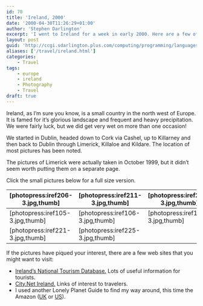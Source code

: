 ```yaml
---
id: 70
title: 'Ireland, 2000'
date: '2000-04-30T11:26:29+01:00'
author: 'Stephen Darlington'
excerpt: 'I went to Ireland for a week in early 2000. Here are a few of the pictures I took. '
layout: post
guid: 'http://ccgi.sdarlington.plus.com/computing/programming/languages/ireland-2000.html'
aliases: ['/travel/ireland.html']
categories:
    - Travel
tags:
    - europe
    - ireland
    - Photography
    - Travel
draft: true
---
```


Ireland, as I’m sure you know, is a small country in the north west of Europe. It is famed for it’s glorious landscape and frequent and heavy precipitation. We were fairly luck, but we did get very wet on more than one occasion!

We started in Dublin, headed down to Cork via Cashel, up to Killarney and then back to Dublin through Limerick, Killaloe and Kildare. The location of most pictures has been noted.

The pictures of Limerick were actually taken in October 1999, but it didn’t seem worth putting them on a separate page.

Click the small pictures below for a full size version.

| \[photopress:iref206-3.jpg,thumb\] | \[photopress:iref211-3.jpg,thumb\] | \[photopress:iref214-3.jpg,thumb\] | \[photopress:iref216-3.jpg,thumb\] |
|---|---|---|---|
| \[photopress:iref105-3.jpg,thumb\] | \[photopress:iref106-3.jpg,thumb\] | \[photopress:iref102-3.jpg,thumb\] | \[photopress:iref107-3.jpg,thumb\] |
| \[photopress:iref221-3.jpg,thumb\] | \[photopress:iref225-3.jpg,thumb\] |

If the pictures have piqued your interest, there are a few web sites that you might want to visit:

- [Ireland’s National Tourism Database.](http://www.touchtel.ie) Lots of useful information for tourists.
- [City.Net Ireland.](http://www.city.net/countries/ireland/) Links of interest to travelers.
- I used another Lonely Planet Guide to find my way around, this time the Amazon ([UK](http://www.amazon.co.uk/exec/obidos/ASIN/086442602X/zx81orguk) or [US](http://www.amazon.com/exec/obidos/ASIN/086442602X/zx81orguk00)).